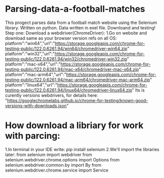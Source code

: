 # Parsing-data-a-football-matches
This progect parses data from a football match website using the Selenium library.
Written on python.
Data written in exel file.
Downloand and testing!
Step one:
Download a webdiriver(ChromeDriver):
1.Go on website and download same as your browser version
refs on all OS:
platform":"win64","url":"https://storage.googleapis.com/chrome-for-testing-public/122.0.6261.94/win64/chromedriver-win64.zip"
platform":"win32","url":"https://storage.googleapis.com/chrome-for-testing-public/122.0.6261.94/win32/chromedriver-win32.zip"
platform":"mac-x64","url":"https://storage.googleapis.com/chrome-for-testing-public/122.0.6261.94/mac-x64/chromedriver-mac-x64.zip"
platform":"mac-arm64","url":"https://storage.googleapis.com/chrome-for-testing-public/122.0.6261.94/mac-arm64/chromedriver-mac-arm64.zip"
platform":"linux64","url":"https://storage.googleapis.com/chrome-for-testing-public/122.0.6261.94/linux64/chromedriver-linux64.zip"
Its is curently versions webdrivers, for details here: "https://googlechromelabs.github.io/chrome-for-testing/known-good-versions-with-downloads.json"
# How download a libriary for work with parcing:
1.In terminal in your IDE write: pip install selenium
2.We'll import the libraries later:
from selenium import webdriver
from selenium.webdriver.chrome.options import Options
from selenium.webdriver.common.by import By
from selenium.webdriver.chrome.service import Service

